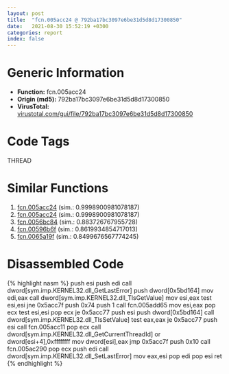 ```yaml
---
layout: post
title:  "fcn.005acc24 @ 792ba17bc3097e6be31d5d8d17300850"
date:   2021-08-30 15:52:19 +0300
categories: report
index: false
---
```


# Generic Information
- **Function:** fcn.005acc24
- **Origin (md5):** 792ba17bc3097e6be31d5d8d17300850
- **VirusTotal:** [virustotal.com/gui/file/792ba17bc3097e6be31d5d8d17300850][virustotal_ref]

# Code Tags
<span class="tag" id="THREAD">THREAD</span>


# Similar Functions

1. [fcn.005acc24][similar_1_ref] (sim.: 0.9998900981078187)
2. [fcn.005acc24][similar_2_ref] (sim.: 0.9998900981078187)
3. [fcn.0056bc84][similar_3_ref] (sim.: 0.883726767955728)
4. [fcn.00596b6f][similar_4_ref] (sim.: 0.8619934854717013)
5. [fcn.0065a19f][similar_5_ref] (sim.: 0.8499676567774245)


# Disassembled Code

{% highlight nasm %}
push esi
push edi
call dword[sym.imp.KERNEL32.dll_GetLastError]
push dword[0x5bd164]
mov edi,eax
call dword[sym.imp.KERNEL32.dll_TlsGetValue]
mov esi,eax
test esi,esi
jne 0x5acc7f
push 0x74
push 1
call fcn.005add65
mov esi,eax
pop ecx
test esi,esi
pop ecx
je 0x5acc77
push esi
push dword[0x5bd164]
call dword[sym.imp.KERNEL32.dll_TlsSetValue]
test eax,eax
je 0x5acc77
push esi
call fcn.005acc11
pop ecx
call dword[sym.imp.KERNEL32.dll_GetCurrentThreadId]
or dword[esi+4],0xffffffff
mov dword[esi],eax
jmp 0x5acc7f
push 0x10
call fcn.005ac290
pop ecx
push edi
call dword[sym.imp.KERNEL32.dll_SetLastError]
mov eax,esi
pop edi
pop esi
ret 
{% endhighlight %}


[similar_1_ref]: /report/fcn.005acc24@4e8d6f73c8261716f687f8d06429ef4d
[similar_2_ref]: /report/fcn.005acc24@eb03a31db82a6f11507dce47c754d9ee
[similar_3_ref]: /report/fcn.0056bc84@411abc0a88b1072e29c624228aa4fa16
[similar_4_ref]: /report/fcn.00596b6f@fd515d36e5c3696f076b92b737a2556c
[similar_5_ref]: /report/fcn.0065a19f@a3857e94f1b398200ad05eae6ee38355
[virustotal_ref]: https://www.virustotal.com/gui/file/792ba17bc3097e6be31d5d8d17300850